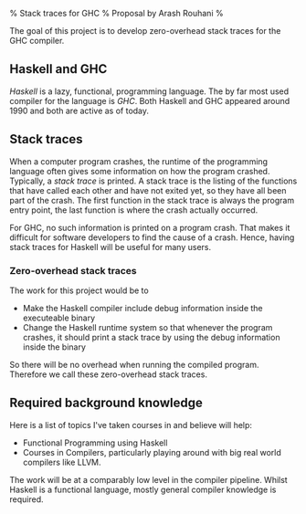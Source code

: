 % Stack traces for GHC
% Proposal by Arash Rouhani
%

The goal of this project is to develop zero-overhead stack traces for
the GHC compiler.

## Haskell and GHC

*Haskell* is a lazy, functional, programming language. The by far most
used compiler for the language is *GHC*. Both Haskell and GHC appeared
around 1990 and both are active as of today.

## Stack traces

When a computer program crashes, the runtime of the programming language
often gives some information on how the program crashed. Typically, a
*stack trace* is printed. A stack trace is the listing of the functions
that have called each other and have not exited yet, so they have all
been part of the crash. The first function in the stack trace is always
the program entry point, the last function is where the crash actually
occurred.

For GHC, no such information is printed on a program crash. That makes
it difficult for software developers to find the cause of a crash.
Hence, having stack traces for Haskell will be useful for many users.

### Zero-overhead stack traces

The work for this project would be to

  * Make the Haskell compiler include debug information inside the
    executeable binary
  * Change the Haskell runtime system so that whenever the program
    crashes, it should print a stack trace by using the debug
    information inside the binary

So there will be no overhead when running the compiled program.
Therefore we call these zero-overhead stack traces.

## Required background knowledge

Here is a list of topics I've taken courses in and believe will help:

  * Functional Programming using Haskell
  * Courses in Compilers, particularly playing around with big real
    world compilers like LLVM.
  
The work will be at a comparably low level in the compiler pipeline.
Whilst Haskell is a functional language, mostly general compiler
knowledge is required.
